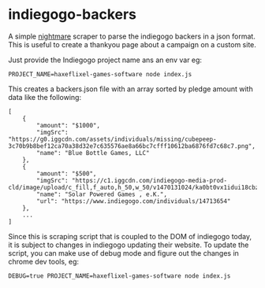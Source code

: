 # indiegogo-backers

A simple [nightmare](https://github.com/segmentio/nightmare) scraper to parse the indiegogo backers in a json format.
This is useful to create a thankyou page about a campaign on a custom site.

Just provide the Indiegogo project name ans an env var eg:

```
PROJECT_NAME=haxeflixel-games-software node index.js
```

This creates a backers.json file with an array sorted by pledge amount with data like the following:

```
[
    {
        "amount": "$1000",
        "imgSrc": "https://g0.iggcdn.com/assets/individuals/missing/cubepeep-3c70b9b8bef12ca70a38d32e7c635576ae8a66bc7cfff10612ba6876fd7c68c7.png",
        "name": "Blue Bottle Games, LLC"
    },
    {
        "amount": "$500",
        "imgSrc": "https://c1.iggcdn.com/indiegogo-media-prod-cld/image/upload/c_fill,f_auto,h_50,w_50/v1470131024/ka0bt0vx1idui18cbzxq.jpg",
        "name": "Solar Powered Games , e.K.",
        "url": "https://www.indiegogo.com/individuals/14713654"
    },
    ...
]
```

Since this is scraping script that is coupled to the DOM of indiegogo today, it is subject to changes in indiegogo updating their website.
To update the script, you can make use of debug mode and figure out the changes in chrome dev tools, eg:

```
DEBUG=true PROJECT_NAME=haxeflixel-games-software node index.js
```